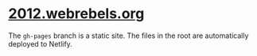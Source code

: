 # [2012.webrebels.org](https://2012.webrebels.org)

The `gh-pages` branch is a static site. 
The files in the root are automatically deployed to Netlify.
